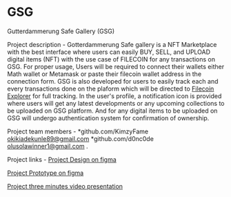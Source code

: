 # GSG
Gutterdammerung Safe Gallery (GSG)

Project description - 
Gotterdammerung Safe gallery is a NFT Marketplace with the best interface where users can easily BUY, SELL, and UPLOAD digital items (NFT) with the use case of FILECOIN for any transactions on GSG.
For proper usage, Users will be required to connect their wallets either Math wallet or Metamask or paste their filecoin wallet address in the connection form.
GSG is also developed for users to easily track each and every transactions done on the plaform which will be directed to [Filecoin Explorer](https://filfox.info/en) for full tracking.
In the user's profile, a notification icon is provided where users will get any latest developments or any upcoming collections to be uploaded on GSG platform.
And for any digital items to be uploaded on GSG will undergo authentication system for confirmation of ownership.

Project team members - *github.com/KimzyFame okikiadekunle89@gmail.com *github.com/d0nc0de olusolawinner1@gmail.com .


Project links - [Project Design on figma](https://www.figma.com/file/fMwZMXn6UkNjZhv7GHJ1rz/MARKETPLACE)

[Project Prototype on figma](https://www.figma.com/proto/fMwZMXn6UkNjZhv7GHJ1rz/MARKETPLACE?node-id=0%3A1&fuid=1087454672063604446)

[Project three minutes video presentation](https://www.dropbox.com/s/0eigx2ma2g76uk9/InShot_20220715_112102087.mp4?dl=0)
